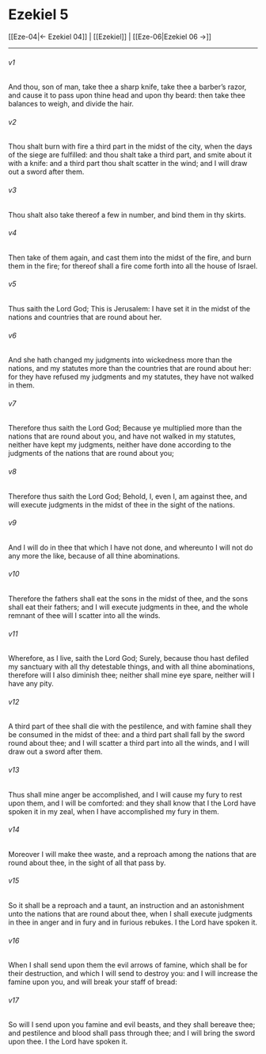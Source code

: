 # Ezekiel 5

[[Eze-04|← Ezekiel 04]] | [[Ezekiel]] | [[Eze-06|Ezekiel 06 →]]
***

###### v1
And thou, son of man, take thee a sharp knife, take thee a barber’s razor, and cause it to pass upon thine head and upon thy beard: then take thee balances to weigh, and divide the hair.
###### v2
Thou shalt burn with fire a third part in the midst of the city, when the days of the siege are fulfilled: and thou shalt take a third part, and smite about it with a knife: and a third part thou shalt scatter in the wind; and I will draw out a sword after them.
###### v3
Thou shalt also take thereof a few in number, and bind them in thy skirts.
###### v4
Then take of them again, and cast them into the midst of the fire, and burn them in the fire; for thereof shall a fire come forth into all the house of Israel.
###### v5
Thus saith the Lord God; This is Jerusalem: I have set it in the midst of the nations and countries that are round about her.
###### v6
And she hath changed my judgments into wickedness more than the nations, and my statutes more than the countries that are round about her: for they have refused my judgments and my statutes, they have not walked in them.
###### v7
Therefore thus saith the Lord God; Because ye multiplied more than the nations that are round about you, and have not walked in my statutes, neither have kept my judgments, neither have done according to the judgments of the nations that are round about you;
###### v8
Therefore thus saith the Lord God; Behold, I, even I, am against thee, and will execute judgments in the midst of thee in the sight of the nations.
###### v9
And I will do in thee that which I have not done, and whereunto I will not do any more the like, because of all thine abominations.
###### v10
Therefore the fathers shall eat the sons in the midst of thee, and the sons shall eat their fathers; and I will execute judgments in thee, and the whole remnant of thee will I scatter into all the winds.
###### v11
Wherefore, as I live, saith the Lord God; Surely, because thou hast defiled my sanctuary with all thy detestable things, and with all thine abominations, therefore will I also diminish thee; neither shall mine eye spare, neither will I have any pity.
###### v12
A third part of thee shall die with the pestilence, and with famine shall they be consumed in the midst of thee: and a third part shall fall by the sword round about thee; and I will scatter a third part into all the winds, and I will draw out a sword after them.
###### v13
Thus shall mine anger be accomplished, and I will cause my fury to rest upon them, and I will be comforted: and they shall know that I the Lord have spoken it in my zeal, when I have accomplished my fury in them.
###### v14
Moreover I will make thee waste, and a reproach among the nations that are round about thee, in the sight of all that pass by.
###### v15
So it shall be a reproach and a taunt, an instruction and an astonishment unto the nations that are round about thee, when I shall execute judgments in thee in anger and in fury and in furious rebukes. I the Lord have spoken it.
###### v16
When I shall send upon them the evil arrows of famine, which shall be for their destruction, and which I will send to destroy you: and I will increase the famine upon you, and will break your staff of bread:
###### v17
So will I send upon you famine and evil beasts, and they shall bereave thee; and pestilence and blood shall pass through thee; and I will bring the sword upon thee. I the Lord have spoken it. 
